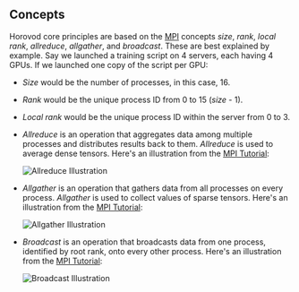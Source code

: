 ## Concepts

Horovod core principles are based on the [MPI](http://mpi-forum.org/) concepts *size*, *rank*,
*local rank*, *allreduce*, *allgather*, and *broadcast*. These are best explained by example. Say we launched
a training script on 4 servers, each having 4 GPUs. If we launched one copy of the script per GPU:

* *Size* would be the number of processes, in this case, 16.

* *Rank* would be the unique process ID from 0 to 15 (*size* - 1).

* *Local rank* would be the unique process ID within the server from 0 to 3.

* *Allreduce* is an operation that aggregates data among multiple processes and distributes
    results back to them.  *Allreduce* is used to average dense tensors.  Here's an illustration from the
    [MPI Tutorial](http://mpitutorial.com/tutorials/mpi-reduce-and-allreduce/):

    ![Allreduce Illustration](http://mpitutorial.com/tutorials/mpi-reduce-and-allreduce/mpi_allreduce_1.png)

* *Allgather* is an operation that gathers data from all processes on every process.  *Allgather* is used to collect
    values of sparse tensors.  Here's an illustration from the [MPI Tutorial](http://mpitutorial.com/tutorials/mpi-scatter-gather-and-allgather/):

    ![Allgather Illustration](http://mpitutorial.com/tutorials/mpi-scatter-gather-and-allgather/allgather.png)

* *Broadcast* is an operation that broadcasts data from one process, identified by root rank, onto every other process.
    Here's an illustration from the [MPI Tutorial](http://mpitutorial.com/tutorials/mpi-broadcast-and-collective-communication/):

    ![Broadcast Illustration](http://mpitutorial.com/tutorials/mpi-broadcast-and-collective-communication/broadcast_pattern.png)
